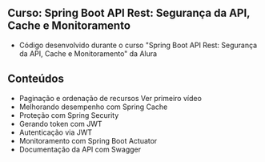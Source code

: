 ## Curso: Spring Boot API Rest: Segurança da API, Cache e Monitoramento
- Código desenvolvido durante o curso "Spring Boot API Rest: Segurança da API, Cache e Monitoramento" da Alura
## Conteúdos
- Paginação e ordenação de recursos Ver primeiro vídeo
- Melhorando desempenho com Spring Cache
- Proteção com Spring Security
- Gerando token com JWT
- Autenticação via JWT
- Monitoramento com Spring Boot Actuator
- Documentação da API com Swagger